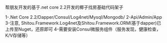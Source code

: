 帮朋友开发的基于.net core 2.2开发的椰子找房基础代码架子

1-.Net Core 2.2/Dapper/Consul/Log4net/Mysql/Mongodb/
2-Api/Admin/App
3-注意, Shitou.Framework.Log4net及Shitou.Framework.ORM(基于dapper)已上传至Nuget，还原即可
4-需要安装Consul微服务组件（服务发现，健康检查，K/V存储等）

